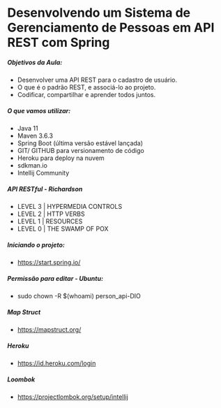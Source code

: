# Desenvolvendo um Sistema de Gerenciamento de Pessoas em API REST com Spring

##### Objetivos da Aula:
- Desenvolver uma API REST para o cadastro de usuário.
- O que é o padrão REST, e associá-lo ao projeto.
- Codificar, compartilhar e aprender todos juntos.

##### O que vamos utilizar:
- Java 11
- Maven 3.6.3
- Spring Boot (última versão estável lançada)
- GIT/ GITHUB para versionamento de código
- Heroku para deploy na nuvem
- sdkman.io
- Intellij Community

##### API RESTful - Richardson
- LEVEL 3 | HYPERMEDIA CONTROLS
- LEVEL 2 | HTTP VERBS
- LEVEL 1 | RESOURCES
- LEVEL 0 | THE SWAMP OF POX

##### Iniciando o projeto:
- https://start.spring.io/

##### Permissão para editar - Ubuntu:
- sudo chown -R $(whoami) person_api-DIO

##### Map Struct 
- https://mapstruct.org/

##### Heroku
- https://id.heroku.com/login

##### Loombok
- https://projectlombok.org/setup/intellij
